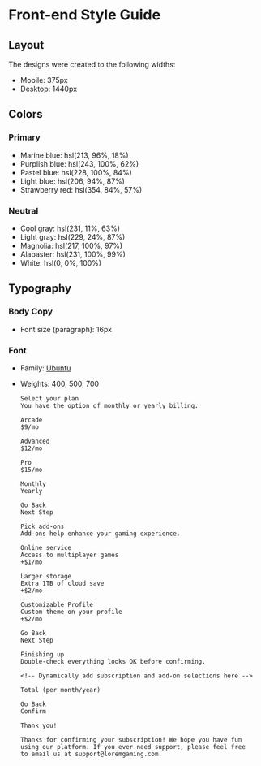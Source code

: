 # Front-end Style Guide

## Layout

The designs were created to the following widths:

- Mobile: 375px
- Desktop: 1440px

## Colors

### Primary

- Marine blue: hsl(213, 96%, 18%)
- Purplish blue: hsl(243, 100%, 62%)
- Pastel blue: hsl(228, 100%, 84%)
- Light blue: hsl(206, 94%, 87%)
- Strawberry red: hsl(354, 84%, 57%)

### Neutral

- Cool gray: hsl(231, 11%, 63%)
- Light gray: hsl(229, 24%, 87%)
- Magnolia: hsl(217, 100%, 97%)
- Alabaster: hsl(231, 100%, 99%)
- White: hsl(0, 0%, 100%)

## Typography

### Body Copy

- Font size (paragraph): 16px

### Font

- Family: [Ubuntu](https://fonts.google.com/specimen/Ubuntu)
- Weights: 400, 500, 700



    <!-- Step 2 start --> 
    <div>

      Select your plan
      You have the option of monthly or yearly billing.
    
      Arcade
      $9/mo
    
      Advanced
      $12/mo
    
      Pro
      $15/mo
    
      Monthly
      Yearly
    
      Go Back
      Next Step
    
    </div>
    <!-- Step 2 end -->
 
    <!-- Step 3 start -->
    <div>
      
      Pick add-ons
      Add-ons help enhance your gaming experience.

      Online service
      Access to multiplayer games
      +$1/mo

      Larger storage
      Extra 1TB of cloud save
      +$2/mo

      Customizable Profile
      Custom theme on your profile
      +$2/mo

      Go Back
      Next Step

    </div> 
    <!-- Step 3 end -->
  
    <!-- Step 4 start -->
    <div>

      Finishing up
      Double-check everything looks OK before confirming.
    
      <!-- Dynamically add subscription and add-on selections here -->
    
      Total (per month/year)
    
      Go Back
      Confirm
    
    </div>
    <!-- Step 4 end -->
 
    <!-- Step 5 start --> 
    <div>
      
      Thank you!

      Thanks for confirming your subscription! We hope you have fun 
      using our platform. If you ever need support, please feel free 
      to email us at support@loremgaming.com.

    </div> 
    <!-- Step 5 end -->
  
